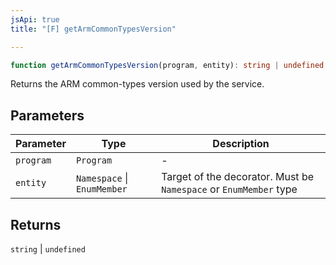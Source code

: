 ```yaml
---
jsApi: true
title: "[F] getArmCommonTypesVersion"

---
```

```ts
function getArmCommonTypesVersion(program, entity): string | undefined
```

Returns the ARM common-types version used by the service.

## Parameters

| Parameter | Type | Description |
| ------ | ------ | ------ |
| `program` | `Program` | - |
| `entity` | `Namespace` \| `EnumMember` | Target of the decorator. Must be `Namespace` or `EnumMember` type |

## Returns

`string` \| `undefined`
